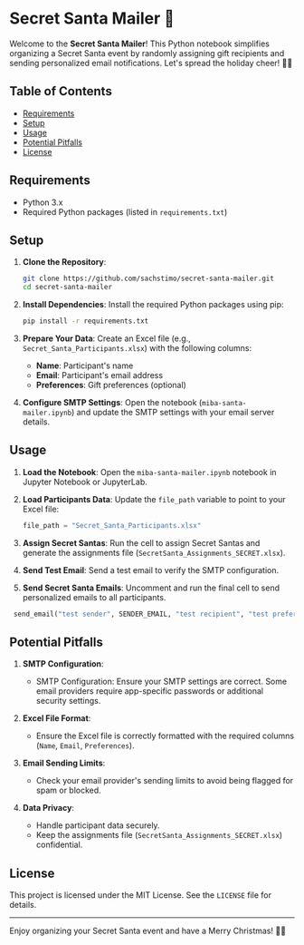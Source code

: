 # Secret Santa Mailer 🎅

Welcome to the **Secret Santa Mailer**! This Python notebook simplifies organizing a Secret Santa event by randomly assigning gift recipients and sending personalized email notifications. Let's spread the holiday cheer! 🎄✨

## Table of Contents
- [Requirements](#requirements)
- [Setup](#setup)
- [Usage](#usage)
- [Potential Pitfalls](#potential-pitfalls)
- [License](#license)

## Requirements
- Python 3.x
- Required Python packages (listed in `requirements.txt`)

## Setup

1. **Clone the Repository**:
   ```bash
   git clone https://github.com/sachstimo/secret-santa-mailer.git
   cd secret-santa-mailer
   ```

2. **Install Dependencies**:
   Install the required Python packages using pip:
   ```bash
   pip install -r requirements.txt
   ```

3. **Prepare Your Data**:
   Create an Excel file (e.g., `Secret_Santa_Participants.xlsx`) with the following columns:
   - **Name**: Participant's name
   - **Email**: Participant's email address
   - **Preferences**: Gift preferences (optional)

4. **Configure SMTP Settings**:
   Open the notebook (`miba-santa-mailer.ipynb`) and update the SMTP settings with your email server details.

## Usage

1. **Load the Notebook**:
   Open the `miba-santa-mailer.ipynb` notebook in Jupyter Notebook or JupyterLab.

2. **Load Participants Data**:
   Update the `file_path` variable to point to your Excel file:
   ```python
   file_path = "Secret_Santa_Participants.xlsx"
   ```

3. **Assign Secret Santas**:
   Run the cell to assign Secret Santas and generate the assignments file (`SecretSanta_Assignments_SECRET.xlsx`).

4. **Send Test Email**:
   Send a test email to verify the SMTP configuration.

5. **Send Secret Santa Emails**:
   Uncomment and run the final cell to send personalized emails to all participants.
  ```python
   send_email("test sender", SENDER_EMAIL, "test recipient", "test preferences", test_mode=True)
   ```

## Potential Pitfalls
1. **SMTP Configuration**:
   - SMTP Configuration: Ensure your SMTP settings are correct. Some email providers require app-specific passwords or additional security settings.

2. **Excel File Format**:
   - Ensure the Excel file is correctly formatted with the required columns (`Name`, `Email`, `Preferences`).

3. **Email Sending Limits**:
   - Check your email provider's sending limits to avoid being flagged for spam or blocked.

4. **Data Privacy**:
   - Handle participant data securely.
   - Keep the assignments file (`SecretSanta_Assignments_SECRET.xlsx`) confidential.

## License
This project is licensed under the MIT License. See the `LICENSE` file for details.

---

Enjoy organizing your Secret Santa event and have a Merry Christmas! 🎅🎁